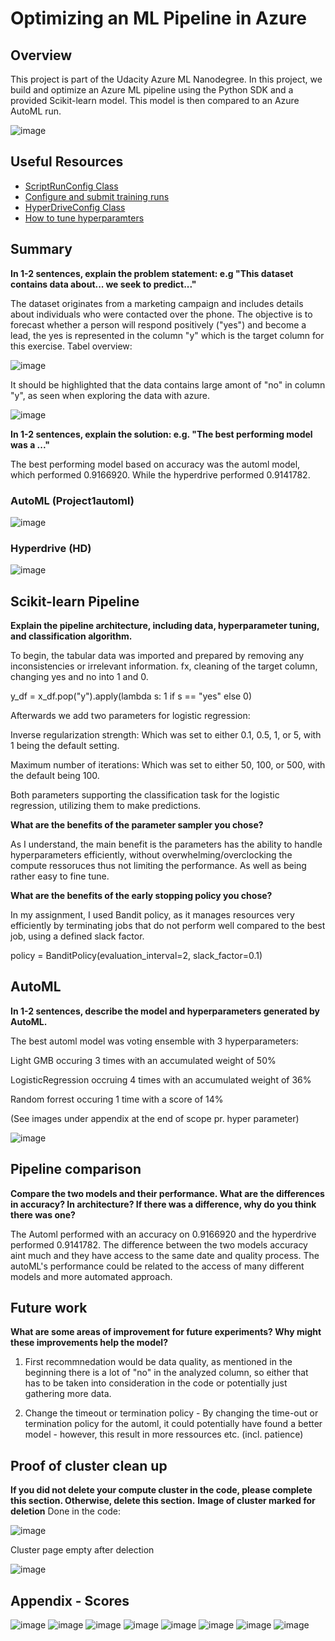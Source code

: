 # Optimizing an ML Pipeline in Azure

## Overview
This project is part of the Udacity Azure ML Nanodegree.
In this project, we build and optimize an Azure ML pipeline using the Python SDK and a provided Scikit-learn model.
This model is then compared to an Azure AutoML run.

![image](https://github.com/user-attachments/assets/cd05b91f-e40c-490a-bd1a-6264dbf6c2e7)


## Useful Resources
- [ScriptRunConfig Class](https://docs.microsoft.com/en-us/python/api/azureml-core/azureml.core.scriptrunconfig?view=azure-ml-py)
- [Configure and submit training runs](https://docs.microsoft.com/en-us/azure/machine-learning/how-to-set-up-training-targets)
- [HyperDriveConfig Class](https://docs.microsoft.com/en-us/python/api/azureml-train-core/azureml.train.hyperdrive.hyperdriveconfig?view=azure-ml-py)
- [How to tune hyperparamters](https://docs.microsoft.com/en-us/azure/machine-learning/how-to-tune-hyperparameters)


## Summary
**In 1-2 sentences, explain the problem statement: e.g "This dataset contains data about... we seek to predict..."**

The dataset originates from a marketing campaign and includes details about individuals who were contacted over the phone. The objective is to forecast whether a person will respond positively ("yes") and become a lead, the yes is represented in the column "y" which is the target column for this exercise.
Tabel overview:

![image](https://github.com/user-attachments/assets/d63990bc-0675-47db-99d5-04111828bc43)



It should be highlighted that the data contains large amont of "no" in column "y", as seen when exploring the data with azure.

![image](https://github.com/user-attachments/assets/05a10897-bd3b-45df-8318-f12dd6ed76c5)


**In 1-2 sentences, explain the solution: e.g. "The best performing model was a ..."**

The best performing model based on accuracy was the automl model, which performed 0.9166920.
While the hyperdrive performed 0.9141782.

### AutoML (Project1automl)
![image](https://github.com/user-attachments/assets/a2405b2a-4503-4642-b756-5a6c135ac141)


### Hyperdrive (HD)
![image](https://github.com/user-attachments/assets/82952ad7-65db-4ad0-a190-bd2111e94798)



## Scikit-learn Pipeline
**Explain the pipeline architecture, including data, hyperparameter tuning, and classification algorithm.**

To begin, the tabular data was imported and prepared by removing any inconsistencies or irrelevant information. fx, cleaning of the target column, changing yes and no into 1 and 0.

y_df = x_df.pop("y").apply(lambda s: 1 if s == "yes" else 0)

Afterwards we add two parameters for logistic regression: 

Inverse regularization strength:
Which was set to either 0.1, 0.5, 1, or 5, with 1 being the default setting. 

Maximum number of iterations:
Which was set to either 50, 100, or 500, with the default being 100. 

Both parameters supporting the classification task for the  logistic regression, utilizing them to make predictions.

**What are the benefits of the parameter sampler you chose?**

As I understand, the main benefit is the parameters has the ability to handle hyperparameters efficiently, without overwhelming/overclocking the compute ressoruces thus not limiting the performance.
As well as being rather easy to fine tune.

**What are the benefits of the early stopping policy you chose?**

In my assignment, I used Bandit policy, as it manages resources very efficiently by terminating jobs that do not perform well compared to the best job, using a defined slack factor.

policy = BanditPolicy(evaluation_interval=2, slack_factor=0.1)

## AutoML
**In 1-2 sentences, describe the model and hyperparameters generated by AutoML.**

The best automl model was voting ensemble with 3 hyperparameters:

Light GMB occuring 3 times with an accumulated weight of 50%

LogisticRegression occruing 4 times with an accumulated weight of 36%

Random forrest occuring 1 time with a score of 14%

(See images under appendix at the end of scope pr. hyper parameter)

![image](https://github.com/user-attachments/assets/178645c7-e64d-435d-ba93-a3d23c1e45aa)


## Pipeline comparison
**Compare the two models and their performance. What are the differences in accuracy? In architecture? If there was a difference, why do you think there was one?**

The Automl performed with an accuracy on 0.9166920 and the hyperdrive performed 0.9141782.
The difference between the two models accuracy aint much and they have access to the same date and quality process.
The autoML's performance could be related to the access of many different models and more automated approach.

## Future work
**What are some areas of improvement for future experiments? Why might these improvements help the model?**

1. First recommnedation would be data quality, as mentioned in the beginning there is a lot of "no" in the analyzed column, so either that has to be taken into consideration in the code or potentially just gathering more data.

2. Change the timeout or termination policy - By changing the time-out or termination policy for the automl, it could potentially have found a better model - however, this result in more ressources etc. (incl. patience)

## Proof of cluster clean up
**If you did not delete your compute cluster in the code, please complete this section. Otherwise, delete this section.**
**Image of cluster marked for deletion**
Done in the code:

![image](https://github.com/user-attachments/assets/ed7e4b74-8776-4acd-8962-a0d41211013c)

Cluster page empty after delection

![image](https://github.com/user-attachments/assets/51701757-8177-42f0-8ff5-3277af5b57c2)

## Appendix - Scores
![image](https://github.com/user-attachments/assets/1b1af3cf-44a0-4fae-8b0f-878d15124c5e)
![image](https://github.com/user-attachments/assets/4dca526a-ecd7-430f-b024-499acdaf7664)
![image](https://github.com/user-attachments/assets/e9cd4389-42a8-4758-afe4-3db75e17838c)
![image](https://github.com/user-attachments/assets/f6aa901d-c0f8-4697-bc5d-3e548890cf0f)
![image](https://github.com/user-attachments/assets/887d099f-26a9-4b83-aaf6-02c3c016ca0c)
![image](https://github.com/user-attachments/assets/70e7516c-20ac-4246-ab2b-fbb8a720f74b)
![image](https://github.com/user-attachments/assets/731f767e-ac49-4b9b-be82-27c2d88ece61)
![image](https://github.com/user-attachments/assets/d7aa2201-4445-44fd-b468-d2ebaa7fbb9d)








